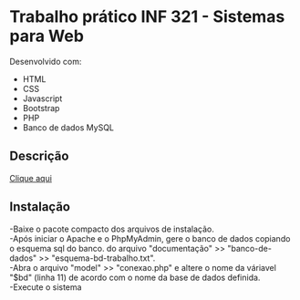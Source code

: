 <h1>Trabalho prático INF 321 - Sistemas para Web</h1>
<p>Desenvolvido com:
<ul>
<li>HTML</li>
<li>CSS</li>
<li>Javascript</li>
<li>Bootstrap</li>
<li>PHP</li>
<li>Banco de dados MySQL</li>
</ul>
<h2>Descrição</h2>
<a href="https://github.com/TavaresCarlos/Trabalho-INF-321/blob/master/trabalho-inf-321.pdf">Clique aqui</a>
<h2>Instalação</h2>
-Baixe o pacote compacto dos arquivos de instalação.
<br>-Após iniciar o Apache e o PhpMyAdmin, gere o banco de dados copiando o esquema sql do banco.
do arquivo "documentação" >> "banco-de-dados" >> "esquema-bd-trabalho.txt".
<br>-Abra o arquivo "model" >> "conexao.php" e altere o nome da váriavel "$bd" (linha 11) de acordo com o nome da base de dados definida.
<br>-Execute o sistema

